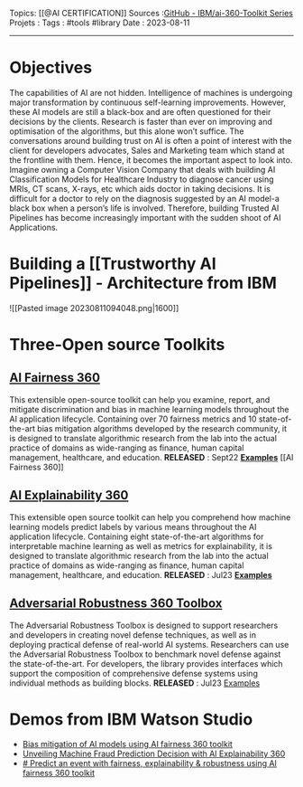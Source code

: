 Topics: [[@AI CERTIFICATION]] 
Sources :[GitHub - IBM/ai-360-Toolkit Series](https://github.com/IBM/ai-360-toolkit-explained) 
Projets : 
Tags : #tools #library 
Date : 2023-08-11
***
# Objectives
The capabilities of AI are not hidden. Intelligence of machines is undergoing major transformation by continuous self-learning improvements. However, these AI models are still a black-box and are often questioned for their decisions by the clients. Research is faster than ever on improving and optimisation of the algorithms, but this alone won’t suffice. The conversations around building trust on AI is often a point of interest with the client for developers advocates, Sales and Marketing team which stand at the frontline with them. Hence, it becomes the important aspect to look into. Imagine owning a Computer Vision Company that deals with building AI Classification Models for Healthcare Industry to diagnose cancer using MRIs, CT scans, X-rays, etc which aids doctor in taking decisions. It is difficult for a doctor to rely on the diagnosis suggested by an AI model-a black box when a person’s life is involved. Therefore, building Trusted AI Pipelines has become increasingly important with the sudden shoot of AI Applications.

# Building a [[Trustworthy AI Pipelines]] - Architecture from IBM
![[Pasted image 20230811094048.png|1600]]

# Three-Open source Toolkits
## [AI Fairness 360](https://github.com/Trusted-AI/AIF360)
This extensible open-source toolkit can help you examine, report, and mitigate discrimination and bias in machine learning models throughout the AI application lifecycle. Containing over 70 fairness metrics and 10 state-of-the-art bias mitigation algorithms developed by the research community, it is designed to translate algorithmic research from the lab into the actual practice of domains as wide-ranging as finance, human capital management, healthcare, and education.
**RELEASED** : Sept22
**[Examples](https://github.com/Trusted-AI/AIF360/tree/master/examples)**
[[AI Fairness 360]]

## [AI Explainability 360](https://github.com/Trusted-AI/AIX360)
This extensible open source toolkit can help you comprehend how machine learning models predict labels by various means throughout the AI application lifecycle. Containing eight state-of-the-art algorithms for interpretable machine learning as well as metrics for explainability, it is designed to translate algorithmic research from the lab into the actual practice of domains as wide-ranging as finance, human capital management, healthcare, and education.
**RELEASED** : Jul23
**[Examples](https://github.com/Trusted-AI/AIX360/tree/master/examples)**
## [Adversarial Robustness 360 Toolbox](https://developer.ibm.com/open/projects/adversarial-robustness-toolbox/)
The Adversarial Robustness Toolbox is designed to support researchers and developers in creating novel defense techniques, as well as in deploying practical defense of real-world AI systems. Researchers can use the Adversarial Robustness Toolbox to benchmark novel defense against the state-of-the-art. For developers, the library provides interfaces which support the composition of comprehensive defense systems using individual methods as building blocks.
**RELEASED** : Jul23
[Examples](https://github.com/Trusted-AI/adversarial-robustness-toolbox/tree/main/examples)


# Demos from IBM Watson Studio

- [Bias mitigation of AI models using AI fairness 360 toolkit](https://github.com/IBM/bias-mitigation-of-machine-learning-models-using-aif360)
- [Unveiling Machine Fraud Prediction Decision with AI Explainability 360](https://github.com/IBM/unveiling-machine-fraud-prediction-decision-with-ai-explainability-360)
- [# Predict an event with fairness, explainability & robustness using AI fairness 360 toolkit](https://github.com/IBM/predict-an-event-with-fairness-explainability-robustness-using-ai-360-toolkit)